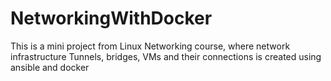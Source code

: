 # NetworkingWithDocker
This is a mini project from Linux Networking course, where  network infrastructure Tunnels, bridges, VMs and their connections is created using ansible and docker
